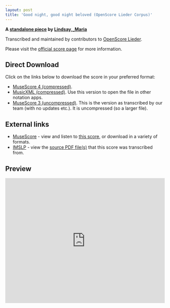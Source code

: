 ```yaml
---
layout: post
title: 'Good night, good night beloved (OpenScore Lieder Corpus)'
---
```


__A [standalone piece](https://fourscoreandmore.org/OpenScore/Lindsay%2C_Maria/_/) by [Lindsay,_Maria](https://fourscoreandmore.org/OpenScore/Lindsay%2C_Maria)__

Transcribed and maintained by contributors to [OpenScore Lieder].

Please visit the [official score page] for more information.

[official score page]: https://musescore.com/openscore-lieder-corpus/scores/6609481
[OpenScore Lieder]: https://musescore.com/openscore-lieder-corpus

## Direct Download

Click on the links below to download the score in your preferred format:
- [MuseScore 4 (compressed)](https://fourscoreandmore.org/OpenScore/Lindsay%2C_Maria/_/Good_night%2C_good_night_beloved.mscz).
- [MusicXML (compressed)](https://fourscoreandmore.org/OpenScore/Lindsay%2C_Maria/_/Good_night%2C_good_night_beloved.mxl). Use this version to open the file in other notation apps.
- [MuseScore 3 (uncompressed)](https://raw.githubusercontent.com/OpenScore/Lieder/refs/heads/main/scores/Lindsay%2C_Maria/_/Good_night%2C_good_night_beloved/lc6609481.mscx). This is the version as transcribed by our team (with no updates etc.). It is uncompressed (so a larger file).

## External links

- [MuseScore] - view and listen to [this score][MuseScore], or download in a variety of formats.
- [IMSLP] - view the [source PDF file(s)][IMSLP] that this score was transcribed from.

[MuseScore]: https://musescore.com/score/6609481
[IMSLP]: https://imslp.org/wiki/Special:ReverseLookup/661315

## Preview

<iframe width="100%" height="394" src="https://musescore.com/openscore-lieder-corpus/scores/6609481/embed" frameborder="0" allowfullscreen allow="autoplay; fullscreen"></iframe>
